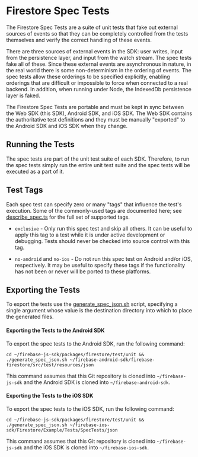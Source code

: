 # Firestore Spec Tests

The Firestore Spec Tests are a suite of unit tests that fake out external
sources of events so that they can be completely controlled from the tests
themselves and verify the correct handling of these events.

There are three sources of external events in the SDK: user writes, input from
the persistence layer, and input from the watch stream. The spec tests fake all
of these. Since these external events are asynchronous in nature, in the real
world there is some non-determinism in the ordering of events. The spec tests
allow these orderings to be specified explicitly, enabling orderings that are
difficult or impossible to force when connected to a real backend. In addition,
when running under Node, the IndexedDb persistence layer is faked.

The Firestore Spec Tests are portable and must be kept in sync between the Web
SDK (this SDK), Android SDK, and iOS SDK. The Web SDK contains the authoritative
test definitions and they must be manually "exported" to the Android SDK and iOS
SDK when they change.

## Running the Tests

The spec tests are part of the unit test suite of each SDK. Therefore, to run
the spec tests simply run the entire unit test suite and the spec tests will be
executed as a part of it.

## Test Tags

Each spec test can specify zero or many "tags" that influence the test's
execution. Some of the commonly-used tags are documented here; see
[describe_spec.ts](describe_spec.ts) for the full set of supported tags.

- `exclusive` - Only run this spec test and skip all others. It can be useful
  to apply this tag to a test while it is under active development or debugging.
  Tests should never be checked into source control with this tag.

- `no-android` and `no-ios` - Do not run this spec test on Android and/or iOS,
  respectively. It may be useful to specify these tags if the functionality has
  not been or never will be ported to these platforms.

## Exporting the Tests

To export the tests use the [generate_spec_json.sh](../generate_spec_json.sh)
script, specifying a single argument whose value is the destination directory
into which to place the generated files.

#### Exporting the Tests to the Android SDK

To export the spec tests to the Android SDK, run the following command:

```
cd ~/firebase-js-sdk/packages/firestore/test/unit &&
./generate_spec_json.sh ~/firebase-android-sdk/firebase-firestore/src/test/resources/json
```

This command assumes that this Git repository is cloned into `~/firebase-js-sdk`
and the Android SDK is cloned into `~/firebase-android-sdk`.

#### Exporting the Tests to the iOS SDK

To export the spec tests to the iOS SDK, run the following command:

```
cd ~/firebase-js-sdk/packages/firestore/test/unit &&
./generate_spec_json.sh ~/firebase-ios-sdk/Firestore/Example/Tests/SpecTests/json
```

This command assumes that this Git repository is cloned into `~/firebase-js-sdk`
and the iOS SDK is cloned into `~/firebase-ios-sdk`.
